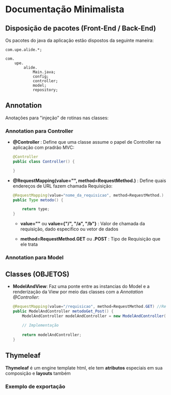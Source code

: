 
# Documentação Minimalista

## Disposição de pacotes (Front-End / Back-End)

Os pacotes do java da aplicação estão dispostos da seguinte maneira:

    com.upe.alide.*;

    com.
        upe.
            alide.
                Main.java;
                config;
                controller;
                model;
                repository;


## Annotation
Anotações para "injeção" de rotinas nas classes:

### Annotation para Controller

- **@Controller** : Define que uma classe assume o papel de Controller na aplicação com pradrão MVC:

    ```java
    @Controller
    public class Controller() {        

    }
    ```

- **@RequestMapping(value="", method=RequestMethod.)** : Define quais endereços de URL fazem chamada Requisição:

    ```java
    @RequestMapping(value="nome_da_requisicao", method=RequestMethod.) // GET / POST
    public Type metodo() {

        return type;
    }
    ```

    - **value=""** ou **value={"/", "/a", "/b"}** : Valor de chamada da requisição, dado especifico ou vetor de dados
    
    - **method=RequestMethod.GET** ou **.POST** : Tipo de Requisição que ele trata

### Annotation para Model


## Classes (OBJETOS)

- **ModelAndView**: Faz uma ponte entre as instancias do Model e a renderização da View por meio das classes com a *Annotation @Controller*:

    ```java
    @RequestMapping(value="/requisicao", method=RequestMethod.GET) //RequestMethod.GET / RequestMethod.POST
    public ModelAndController metodoGet_Post() {
        ModelAndController modelAndController = new ModelAndController("/pagina_de_redirecionamento.html");
        
        // Implementação
        
        return modelAndController;
    }
    ```

## Thymeleaf

**Thymeleaf** é um engine template html, ele tem **atributos** especiais em sua composição e **layouts** também

### Exemplo de exportação

<html xmlns:th="http://thymeleaf.org"
      xmlns:layout="http://www.ultraq.net.nz/thymeleaf/layout">

</html>
